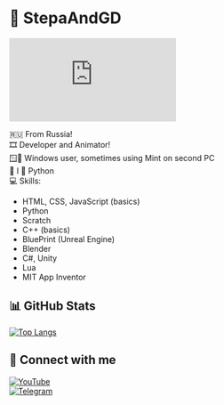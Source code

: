 # 🔲 StepaAndGD
[![stepaandgd](https://mynickname.com/img.php?nick=stepaandgd&sert=23&text=t1)](https://mynickname.com/id1836688)

🇷🇺 From Russia!  
🎞️ Developer and Animator!  
🪟💚 Windows user, sometimes using Mint on second PC  
🐍 I 💙 Python  
💻 Skills:  
- HTML, CSS, JavaScript (basics)  
- Python  
- Scratch  
- C++ (basics)  
- BluePrint (Unreal Engine)  
- Blender  
- C#, Unity  
- Lua  
- MIT App Inventor  

## 📊 GitHub Stats

[![Top Langs](https://github-readme-stats.vercel.app/api/top-langs/?username=stepaandgdscnd&layout=compact&theme=vision-friendly-dark)](https://github.com/anuraghazra/github-readme-stats)

## 🔗 Connect with me

[![YouTube](https://img.shields.io/badge/YouTube-red?style=for-the-badge&logo=youtube&logoColor=white)](https://youtube.com/StepaAndGD-reborn)  
[![Telegram](https://img.shields.io/badge/Telegram-blue?style=for-the-badge&logo=telegram&logoColor=white)](https://t.me/stepaandgd-secret)
